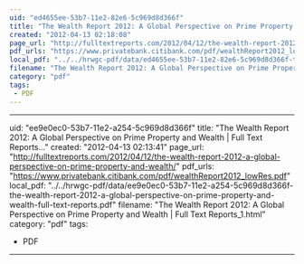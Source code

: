 ```yaml
---
uid: "ed4655ee-53b7-11e2-82e6-5c969d8d366f"
title: "The Wealth Report 2012: A Global Perspective on Prime Property and Wealth | Full Text Reports..."
created: "2012-04-13 02:18:08"
page_url: "http://fulltextreports.com/2012/04/12/the-wealth-report-2012-a-global-perspective-on-prime-property-and-wealth/"
pdf_urls: "https://www.privatebank.citibank.com/pdf/wealthReport2012_lowRes.pdf"
local_pdf: "../../hrwgc-pdf/data/ed4655ee-53b7-11e2-82e6-5c969d8d366f-the-wealth-report-2012-a-global-perspective-on-prime-property-and-wealth-full-text-reports.pdf"
filename: "The Wealth Report 2012: A Global Perspective on Prime Property and Wealth | Full Text Reports.html"
category: "pdf"
tags: 
 - PDF
---
```

---
uid: "ee9e0ec0-53b7-11e2-a254-5c969d8d366f"
title: "The Wealth Report 2012: A Global Perspective on Prime Property and Wealth | Full Text Reports..."
created: "2012-04-13 02:13:41"
page_url: "http://fulltextreports.com/2012/04/12/the-wealth-report-2012-a-global-perspective-on-prime-property-and-wealth/"
pdf_urls: "https://www.privatebank.citibank.com/pdf/wealthReport2012_lowRes.pdf"
local_pdf: "../../hrwgc-pdf/data/ee9e0ec0-53b7-11e2-a254-5c969d8d366f-the-wealth-report-2012-a-global-perspective-on-prime-property-and-wealth-full-text-reports.pdf"
filename: "The Wealth Report 2012: A Global Perspective on Prime Property and Wealth | Full Text Reports_1.html"
category: "pdf"
tags: 
 - PDF
---
